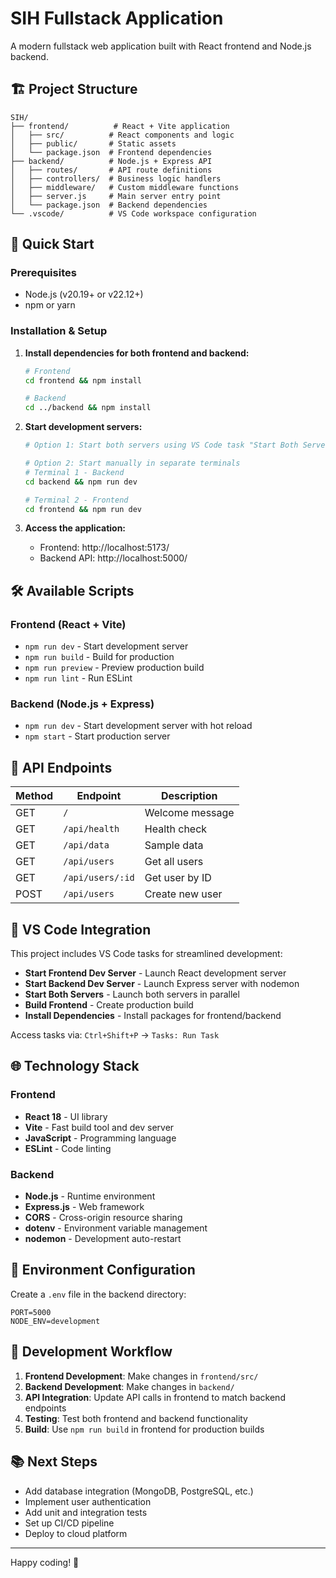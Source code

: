 # SIH Fullstack Application

A modern fullstack web application built with React frontend and Node.js backend.

## 🏗️ Project Structure

```
SIH/
├── frontend/          # React + Vite application
│   ├── src/          # React components and logic
│   ├── public/       # Static assets
│   └── package.json  # Frontend dependencies
├── backend/          # Node.js + Express API
│   ├── routes/       # API route definitions
│   ├── controllers/  # Business logic handlers
│   ├── middleware/   # Custom middleware functions
│   ├── server.js     # Main server entry point
│   └── package.json  # Backend dependencies
└── .vscode/          # VS Code workspace configuration
```

## 🚀 Quick Start

### Prerequisites
- Node.js (v20.19+ or v22.12+)
- npm or yarn

### Installation & Setup

1. **Install dependencies for both frontend and backend:**
   ```bash
   # Frontend
   cd frontend && npm install
   
   # Backend
   cd ../backend && npm install
   ```

2. **Start development servers:**
   ```bash
   # Option 1: Start both servers using VS Code task "Start Both Servers"
   
   # Option 2: Start manually in separate terminals
   # Terminal 1 - Backend
   cd backend && npm run dev
   
   # Terminal 2 - Frontend  
   cd frontend && npm run dev
   ```

3. **Access the application:**
   - Frontend: http://localhost:5173/
   - Backend API: http://localhost:5000/

## 🛠️ Available Scripts

### Frontend (React + Vite)
- `npm run dev` - Start development server
- `npm run build` - Build for production
- `npm run preview` - Preview production build
- `npm run lint` - Run ESLint

### Backend (Node.js + Express)
- `npm run dev` - Start development server with hot reload
- `npm start` - Start production server

## 📡 API Endpoints

| Method | Endpoint | Description |
|--------|----------|-------------|
| GET | `/` | Welcome message |
| GET | `/api/health` | Health check |
| GET | `/api/data` | Sample data |
| GET | `/api/users` | Get all users |
| GET | `/api/users/:id` | Get user by ID |
| POST | `/api/users` | Create new user |

## 🔧 VS Code Integration

This project includes VS Code tasks for streamlined development:

- **Start Frontend Dev Server** - Launch React development server
- **Start Backend Dev Server** - Launch Express server with nodemon
- **Start Both Servers** - Launch both servers in parallel
- **Build Frontend** - Create production build
- **Install Dependencies** - Install packages for frontend/backend

Access tasks via: `Ctrl+Shift+P` → `Tasks: Run Task`

## 🌐 Technology Stack

### Frontend
- **React 18** - UI library
- **Vite** - Fast build tool and dev server
- **JavaScript** - Programming language
- **ESLint** - Code linting

### Backend
- **Node.js** - Runtime environment
- **Express.js** - Web framework
- **CORS** - Cross-origin resource sharing
- **dotenv** - Environment variable management
- **nodemon** - Development auto-restart

## 📝 Environment Configuration

Create a `.env` file in the backend directory:

```env
PORT=5000
NODE_ENV=development
```

## 🤝 Development Workflow

1. **Frontend Development**: Make changes in `frontend/src/`
2. **Backend Development**: Make changes in `backend/`
3. **API Integration**: Update API calls in frontend to match backend endpoints
4. **Testing**: Test both frontend and backend functionality
5. **Build**: Use `npm run build` in frontend for production builds

## 📚 Next Steps

- Add database integration (MongoDB, PostgreSQL, etc.)
- Implement user authentication
- Add unit and integration tests
- Set up CI/CD pipeline
- Deploy to cloud platform

---

Happy coding! 🎉
